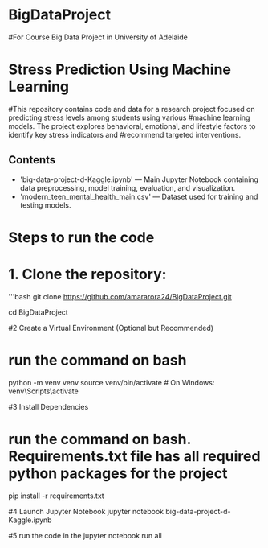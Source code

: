 # BigDataProject
#For Course Big Data Project in University of Adelaide
# Stress Prediction Using Machine Learning

#This repository contains code and data for a research project focused on predicting stress levels among students using various 
#machine learning models. The project explores behavioral, emotional, and lifestyle factors to identify key stress indicators and #recommend targeted interventions.

##  Contents

- 'big-data-project-d-Kaggle.ipynb' — Main Jupyter Notebook containing data preprocessing, model training, evaluation, and visualization.
- 'modern_teen_mental_health_main.csv' — Dataset used for training and testing models. 

# Steps to run the code
# 1. Clone the repository:
   '''bash
   git clone https://github.com/amararora24/BigDataProject.git
   
   cd BigDataProject

#2 Create a Virtual Environment (Optional but Recommended)
# run the command on bash
python -m venv venv
source venv/bin/activate   # On Windows: venv\Scripts\activate

#3 Install Dependencies
# run the command on bash. Requirements.txt file has all required python packages for the project
pip install -r requirements.txt

#4 Launch Jupyter Notebook
jupyter notebook big-data-project-d-Kaggle.ipynb

#5 run the code in the jupyter notebook
run all
